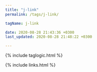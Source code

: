 ```yaml
---
title: "j-link"
permalink: /tags/j-link/

tagName: j-link

date: 2020-08-28 21:43:36 +0300
last_updated: 2020-08-28 21:48:22 +0300

---
```


{% include taglogic.html %}

{% include links.html %}
